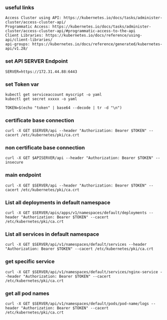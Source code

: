 ### useful links

    Access Cluster using API: https://kubernetes.io/docs/tasks/administer-cluster/access-cluster-api/
    Programmatic Access: https://kubernetes.io/docs/tasks/administer-cluster/access-cluster-api/#programmatic-access-to-the-api
    Client Libraries: https://kubernetes.io/docs/reference/using-api/client-libraries/
    api-groups: https://kubernetes.io/docs/reference/generated/kubernetes-api/v1.28/

### set API SERVER Endpoint

    SERVER=https://172.31.44.88:6443

### set Token var

    kubectl get serviceaccount myscript -o yaml
    kubectl get secret xxxxx -o yaml

    TOKEN=$(echo "token" | base64 --decode | tr -d "\n")

### certificate base connection

    curl -X GET $SERVER/api --header "Authorization: Bearer $TOKEN" --cacert /etc/kubernetes/pki/ca.crt

### non certificate base connection

    curl -X GET $APISERVER/api --header "Authorization: Bearer $TOKEN" --insecure

### main endpoint

    curl -X GET $SERVER/api --header "Authorization: Bearer $TOKEN" --cacert /etc/kubernetes/pki/ca.crt

### List all deployments in default namespace

    curl -X GET $SERVER/apis/apps/v1/namespaces/default/deployments --header "Authorization: Bearer $TOKEN" --cacert /etc/kubernetes/pki/ca.crt

### List all services in default namespace

    curl -X GET $SERVER/api/v1/namespaces/default/services --header "Authorization: Bearer $TOKEN" --cacert /etc/kubernetes/pki/ca.crt

### get specific service

    curl -X GET $SERVER/api/v1/namespaces/default/services/nginx-service --header "Authorization: Bearer $TOKEN" --cacert /etc/kubernetes/pki/ca.crt

### get all pod names

    curl -X GET $SERVER/api/v1/namespaces/default/pods/pod-name/logs --header "Authorization: Bearer $TOKEN" --cacert /etc/kubernetes/pki/ca.crt
